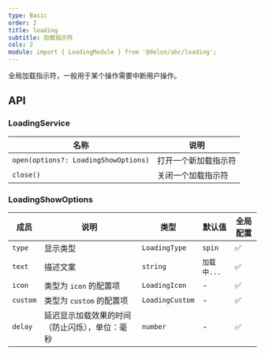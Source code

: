 ```yaml
---
type: Basic
order: 2
title: loading
subtitle: 加载指示符
cols: 2
module: import { LoadingModule } from '@delon/abc/loading';
---
```


全局加载指示符，一般用于某个操作需要中断用户操作。

## API

### LoadingService

| 名称 | 说明 |
|----|----|
| `open(options?: LoadingShowOptions)` | 打开一个新加载指示符 |
| `close()` | 关闭一个加载指示符 |

### LoadingShowOptions

| 成员 | 说明 | 类型 | 默认值 | 全局配置 |
|----|----|----|-----|------|
| `type` | 显示类型 | `LoadingType` | `spin` | ✅ |
| `text` | 描述文案 | `string` | `加载中...` | ✅ |
| `icon` | 类型为 `icon` 的配置项 | `LoadingIcon` | - | ✅ |
| `custom` | 类型为 `custom` 的配置项 | `LoadingCustom` | - | ✅ |
| `delay` | 延迟显示加载效果的时间（防止闪烁），单位：毫秒 | `number` | - | ✅ |
